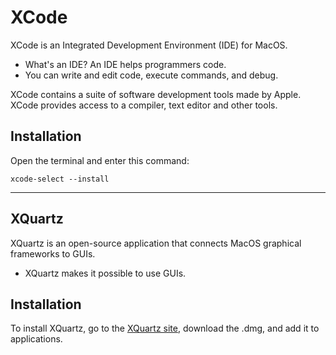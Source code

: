 XCode
=====
XCode is an Integrated Development Environment (IDE) for MacOS.
* What's an IDE? An IDE helps programmers code. 
* You can write and edit code, execute commands, and debug.

XCode contains a suite of software development tools made by Apple.
XCode provides access to a compiler, text editor and other tools.


## **Installation**
Open the terminal and enter this command:
```
xcode-select --install
```
------

XQuartz
-------

XQuartz is an open-source application that connects MacOS graphical frameworks to GUIs. 
* XQuartz makes it possible to use GUIs. 

## **Installation**
To install XQuartz, go to the [XQuartz site](https://www.xquartz.org/), download the .dmg, and add it to applications.
